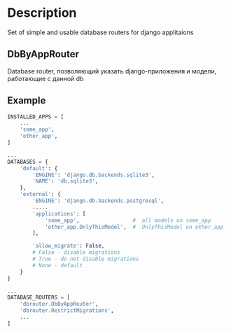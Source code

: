 # Description

Set of simple and usable database routers for django applitaions


## DbByAppRouter

Database router, позволяющий указать django-приложения и модели, работающие с данной db

## Example


```python
INSTALLED_APPS = [
    ...
    'some_app',
    'other_app',
]

...
DATABASES = {
    'default': {
        'ENGINE': 'django.db.backends.sqlite3',
        'NAME': 'db.sqlite3',
    },
    'external': {
        'ENGINE': 'django.db.backends.postgresql',
        .....
        'applications': [
            'some_app',                 #  all models on some_app
            'other_app.OnlyThisModel',  #  OnlyThisModel on other_app
        ],

        'allow_migrate': False,
        # False - disable migrations
        # True - do not disable migrations
        # None - default
    }
}

...
DATABASE_ROUTERS = [
    'dbrouter.DbByAppRouter',
    'dbrouter.RestrictMigrations',
    ...
]
```
